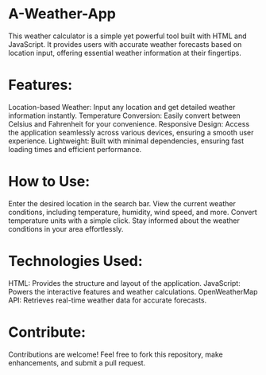 # A-Weather-App
This weather calculator is a simple yet powerful tool built with HTML and JavaScript. It provides users with accurate weather forecasts based on location input, offering essential weather information at their fingertips.

# Features:
Location-based Weather: Input any location and get detailed weather information instantly.
Temperature Conversion: Easily convert between Celsius and Fahrenheit for your convenience.
Responsive Design: Access the application seamlessly across various devices, ensuring a smooth user experience.
Lightweight: Built with minimal dependencies, ensuring fast loading times and efficient performance.

# How to Use:
Enter the desired location in the search bar.
View the current weather conditions, including temperature, humidity, wind speed, and more.
Convert temperature units with a simple click.
Stay informed about the weather conditions in your area effortlessly.

# Technologies Used:
HTML: Provides the structure and layout of the application.
JavaScript: Powers the interactive features and weather calculations.
OpenWeatherMap API: Retrieves real-time weather data for accurate forecasts.

# Contribute:
Contributions are welcome! Feel free to fork this repository, make enhancements, and submit a pull request.
